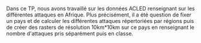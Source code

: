 Dans ce TP, nous avons travaillé sur les données ACLED renseignant sur les différentes attaques en Afrique. Plus précisément, il a été question de fixer un pays et de calculer les différentes attaques répertoriées par régions puis de créer des rasters de résolution 10km*10km sur ce pays en renseignant le nombre d'attaques pris séparément puis en classe.
